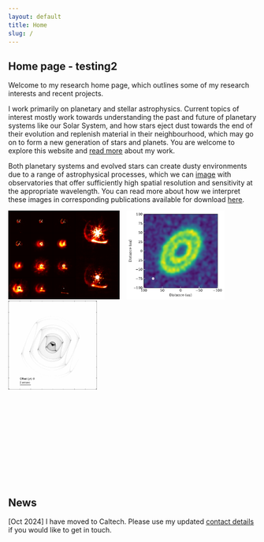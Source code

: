 ```yaml
---
layout: default
title: Home
slug: /
---
```


## Home page - testing2

Welcome to my research home page, which outlines some of my research interests and recent projects. 

I work primarily on planetary and stellar astrophysics. Current topics of interest mostly work towards understanding the past and future of planetary systems like our Solar System, and how stars eject dust towards the end of their evolution and replenish material in their neighbourhood, which may go on to form a new generation of stars and planets. You are welcome to explore this website and [read more](./science) about my work. 

Both planetary systems and evolved stars can create dusty environments due to a range of astrophysical processes, which we can [image](./press) with observatories that offer sufficiently high spatial resolution and sensitivity at the appropriate wavelength. You can read more about how we interpret these images in corresponding publications available for download [here](./publications). 

<!-- Students who are interested in [collaborating](./people) are welcome to get in touch. -->

<div style="margin-bottom: 100px">
    <img src="./img/Collage.png" class="home-pic" style="height: 180px; margin-right: 10px;">
    <img src="./img/nospf_example.pdf" class="home-pic" style="height: 180px; margin-right: 10px;">
    <img src="./img/WR112_slow.gif" class="home-pic" style="height: 180px; margin-bottom: 50px;">
</div>

<br/><br/>

## News

[Oct 2024] I have moved to Caltech. Please use my updated [contact details](./about) if you would like to get in touch. 



